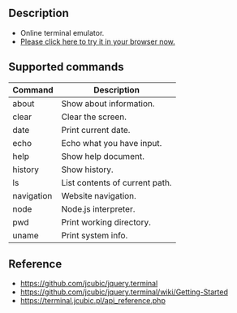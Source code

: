 ## Description
+ Online terminal emulator.
+ [Please click here to try it in your browser now.](https://songwonderful.github.io/online-shell/)

## Supported commands
|Command|Description|
|---|---|
|about|Show about information.|
|clear|Clear the screen.|
|date|Print current date.|
|echo|Echo what you have input.|
|help|Show help document.|
|history|Show history.|
|ls|List contents of current path.|
|navigation|Website navigation.|
|node|Node.js interpreter.|
|pwd|Print working directory.|
|uname|Print system info.|




## Reference
+ https://github.com/jcubic/jquery.terminal
+ https://github.com/jcubic/jquery.terminal/wiki/Getting-Started
+ https://terminal.jcubic.pl/api_reference.php
